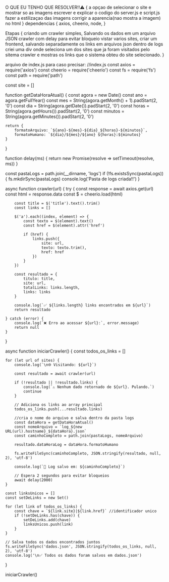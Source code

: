 
O QUE EU TENHO QUE RESOLVER‼️⚠️ {
    a opçao de selecionar o site e mostrar so as imagens
    escrever e explicar o codigo do server.js e script.js
    fazer a estilizaçao das imagens
    corrigir a aparencia(nao mostra a imagem) no html
}
dependencias {
    axios,
    cheerio,
    node,
}

Etapas {
    criando um crawler simples,
    Salvando os dados em um arquivo JSON
    crawler com delay para evitar bloqueio
    vistar varios sites,
    criar um frontend,
    salvando separadamente os links em arquivos json dentro de logs
    criei uma div onde seleciona um dos sites que ja foram visitados pelo sitema crawler e mostras os links que o sistema obteu do site selecionado.
}


arquivo de index.js para caso precisar:
    //index.js
const axios = require('axios')
const cheerio = require('cheerio')
const fs = require('fs')
const path = require('path')

const site = []

function getDataHoraAtual() {
    const agora = new Date()
    const ano = agora.getFullYear()
    const mes = String(agora.getMonth() + 1).padStart(2, '0')
    const dia = String(agora.getDate()).padStart(2, '0')
    const horas = String(agora.getHours()).padStart(2, '0')
    const minutos = String(agora.getMinutes()).padStart(2, '0')

    return {
        formatoArquivo: `${ano}-${mes}-${dia}_${horas}-${minutos}`,
        formatoHumano: `${dia}/${mes}/${ano} ${horas}:${minutos}`
    }
}

function delay(ms) {
    return new Promise(resolve => setTimeout(resolve, ms))
}

const pastaLogs = path.join(__dirname, 'logs')
if (!fs.existsSync(pastaLogs)) {
    fs.mkdirSync(pastaLogs)
    console.log('Pasta de logs criada!!')
}

async function crawler(url) {
    try {
        const response = await axios.get(url)
        const html = response.data
        const $ = cheerio.load(html)

        const title = $('title').text().trim()
        const links = []

        $('a').each((index, element) => {
            const texto = $(element).text()
            const href = $(element).attr('href')

            if (href) {
                links.push({
                    site: url,
                    texto: texto.trim(),
                    href: href
                })
            }
        })

        const resultado = {
            titulo: title,
            site: url,
            totalLinks: links.length,
            links: links
        }

        console.log(`✅ ${links.length} links encontrados em ${url}`)
        return resultado

    } catch (error) {
        console.log(`❌ Erro ao acessar ${url}:`, error.message)
        return null
    }
}

async function iniciarCrawler() {
    const todos_os_links = []

    for (let url of sites) {
        console.log(`\n🌐 Visitando: ${url}`)

        const resultado = await crawler(url)

        if (!resultado || !resultado.links) {
            console.log(`⚠️ Nenhum dado retornado de ${url}. Pulando.`)
            continue
        }

        // Adiciona os links ao array principal
        todos_os_links.push(...resultado.links)

        //cria o nome do arquivo e salva dentro da pasta logs
        const dataHora = getDataHoraAtual()
        const nomeArquivo = `log_${new URL(url).hostname}_${dataHora}.json`
        const caminhoCompleto = path.join(pastaLogs, nomeArquivo)
        
        resultado.dataHoraLog = dataHora.formatoHumano

        fs.writeFileSync(caminhoCompleto, JSON.stringify(resultado, null, 2), 'utf-8')

        console.log(`📄 Log salvo em: ${caminhoCompleto}`)

        // Espera 2 segundos para evitar bloqueios
        await delay(2000)
    }

    const linksUnicos = []
    const setDeLinks = new Set()

    for (let link of todos_os_links) {
        const chave = `${link.site}|${link.href}` //identificador unico
        if (!setDeLinks.has(chave)) {
            setDeLinks.add(chave)
            linksUnicos.push(link)
        }
    }

    // Salva todos os dados encontrados juntos
    fs.writeFileSync('dados.json', JSON.stringify(todos_os_links, null, 2), 'utf-8')
    console.log('\n✅ Todos os dados foram salvos em dados.json')
}

iniciarCrawler()

